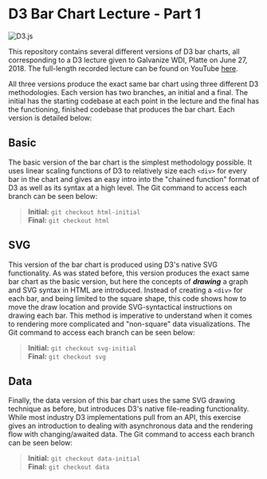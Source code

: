 # D3 Bar Chart Lecture - Part 1

![D3.js](https://s3-us-west-2.amazonaws.com/derek-assets/D3.png)

This repository contains several different versions of D3 bar charts, all corresponding to a D3 lecture given to Galvanize WDI, Platte on June 27, 2018. The full-length recorded lecture can be found on YouTube [here](https://youtu.be/mJq_D3UBQTs).  
  
All three versions produce the exact same bar chart using three different D3 methodologies. Each version has two branches, an initial and a final. The initial has the starting codebase at each point in the lecture and the final has the functioning, finished codebase that produces the bar chart. Each version is detailed below:

## Basic

The basic version of the bar chart is the simplest methodology possible. It uses linear scaling functions of D3 to relatively size each `<div>` for every bar in the chart and gives an easy intro into the "chained function" format of D3 as well as its syntax at a high level. The Git command to access each branch can be seen below:

> **Initial:** `git checkout html-initial`  
> **Final:** `git checkout html`

## SVG

This version of the bar chart is produced using D3's native SVG functionality. As was stated before, this version produces the exact same bar chart as the basic version, but here the concepts of _**drawing**_ a graph and SVG syntax in HTML are introduced. Instead of creating a `<div>` for each bar, and being limited to the square shape, this code shows how to move the draw location and provide SVG-syntactical instructions on drawing each bar. This method is imperative to understand when it comes to rendering more complicated and "non-square" data visualizations. The Git command to access each branch can be seen below:

> **Initial:** `git checkout svg-initial`  
> **Final:** `git checkout svg`

## Data

Finally, the data version of this bar chart uses the same SVG drawing technique as before, but introduces D3's native file-reading functionality. While most industry D3 implementations pull from an API, this exercise gives an introduction to dealing with asynchronous data and the rendering flow with changing/awaited data. The Git command to access each branch can be seen below:

> **Initial:** `git checkout data-initial`  
> **Final:** `git checkout data`
